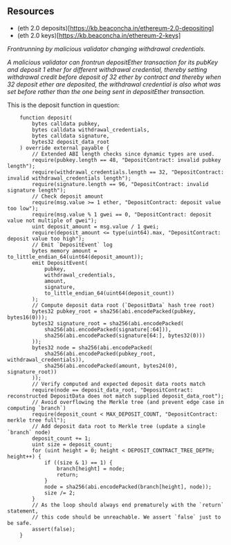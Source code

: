 ## Resources

- (eth 2.0 deposits)[https://kb.beaconcha.in/ethereum-2.0-depositing]
- (eth 2.0 keys)[https://kb.beaconcha.in/ethereum-2-keys]

*Frontrunning by malicious validator changing withdrawal credentials.*
<br>

*A malicious validator can frontrun depositEther transaction for its pubKey and deposit 1 ether for different withdrawal credential, thereby setting withdrawal credit before deposit of 32 ether by contract and thereby when 32 deposit ether are deposited, the withdrawal credential is also what was set before rather than the one being sent in depositEther transaction.*

This is the deposit function in question:
<br>

```solidity
    function deposit(
        bytes calldata pubkey,
        bytes calldata withdrawal_credentials,
        bytes calldata signature,
        bytes32 deposit_data_root
    ) override external payable {
        // Extended ABI length checks since dynamic types are used.
        require(pubkey.length == 48, "DepositContract: invalid pubkey length");
        require(withdrawal_credentials.length == 32, "DepositContract: invalid withdrawal_credentials length");
        require(signature.length == 96, "DepositContract: invalid signature length");
        // Check deposit amount
        require(msg.value >= 1 ether, "DepositContract: deposit value too low");
        require(msg.value % 1 gwei == 0, "DepositContract: deposit value not multiple of gwei");
        uint deposit_amount = msg.value / 1 gwei;
        require(deposit_amount <= type(uint64).max, "DepositContract: deposit value too high");
        // Emit `DepositEvent` log
        bytes memory amount = to_little_endian_64(uint64(deposit_amount));
        emit DepositEvent(
            pubkey,
            withdrawal_credentials,
            amount,
            signature,
            to_little_endian_64(uint64(deposit_count))
        );
        // Compute deposit data root (`DepositData` hash tree root)
        bytes32 pubkey_root = sha256(abi.encodePacked(pubkey, bytes16(0)));
        bytes32 signature_root = sha256(abi.encodePacked(
            sha256(abi.encodePacked(signature[:64])),
            sha256(abi.encodePacked(signature[64:], bytes32(0)))
        ));
        bytes32 node = sha256(abi.encodePacked(
            sha256(abi.encodePacked(pubkey_root, withdrawal_credentials)),
            sha256(abi.encodePacked(amount, bytes24(0), signature_root))
        ));
        // Verify computed and expected deposit data roots match
        require(node == deposit_data_root, "DepositContract: reconstructed DepositData does not match supplied deposit_data_root");
        // Avoid overflowing the Merkle tree (and prevent edge case in computing `branch`)
        require(deposit_count < MAX_DEPOSIT_COUNT, "DepositContract: merkle tree full");
        // Add deposit data root to Merkle tree (update a single `branch` node)
        deposit_count += 1;
        uint size = deposit_count;
        for (uint height = 0; height < DEPOSIT_CONTRACT_TREE_DEPTH; height++) {
            if ((size & 1) == 1) {
                branch[height] = node;
                return;
            }
            node = sha256(abi.encodePacked(branch[height], node));
            size /= 2;
        }
        // As the loop should always end prematurely with the `return` statement,
        // this code should be unreachable. We assert `false` just to be safe.
        assert(false);
    }
```
